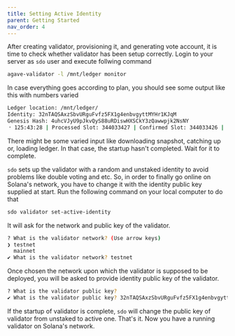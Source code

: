 ```yaml
---
title: Setting Active Identity
parent: Getting Started
nav_order: 4
---
```

After creating validator, provisioning it, and generating vote account, it is time to check whether validator has been setup correctly. Login to your server as `sdo` user and execute follwing command
```bash
agave-validator -l /mnt/ledger monitor
```
In case everything goes according to plan, you should see some output like this with numbers varied 
```bash
Ledger location: /mnt/ledger/
Identity: 32nTAQSAxzSbvURguFvfz5FX1g4enbvgyttMYHr1KJqM
Genesis Hash: 4uhcVJyU9pJkvQyS88uRDiswHXSCkY3zQawwpjk2NsNY
⠐ 125:43:28 | Processed Slot: 344033427 | Confirmed Slot: 344033426 | Finalized Slot: 344033389 | Full Snapshot Slot: 344024662 | Incremental Sna
```
 There might be some varied input like downloading snapshot, catching up or, loading ledger. In that case, the startup hasn't completed. Wait for it to complete.

 `sdo` sets up the validator with a random and unstaked identity to avoid problems like double voting and etc. So, in order to finally go online on Solana's network, you have to change it with the identity public key supplied at start. Run the following command on your local computer to do that

 ```bash
 sdo validator set-active-identity
 ```

It will ask for the network and public key of the validator.
```bash
? What is the validator network? (Use arrow keys)
❯ testnet
  mainnet
✔ What is the validator network? testnet
```
Once chosen the network upon which the validator is supposed to be deployed, you will be asked to provide identity public key of the validator.
```bash
? What is the validator public key?
✔ What is the validator public key? 32nTAQSAxzSbvURguFvfz5FX1g4enbvgyttMYHr1KJqM
```
If the startup of validator is complete, `sdo` will change the public key of validator from unstaked to active one. That's it. Now you have a running validator on Solana's network.